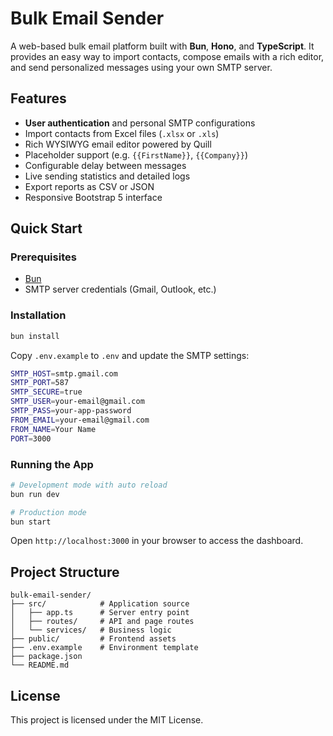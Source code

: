 # Bulk Email Sender

A web-based bulk email platform built with **Bun**, **Hono**, and **TypeScript**. It provides an easy way to import contacts, compose emails with a rich editor, and send personalized messages using your own SMTP server.

## Features

- **User authentication** and personal SMTP configurations
- Import contacts from Excel files (`.xlsx` or `.xls`)
- Rich WYSIWYG email editor powered by Quill
- Placeholder support (e.g. `{{FirstName}}`, `{{Company}}`)
- Configurable delay between messages
- Live sending statistics and detailed logs
- Export reports as CSV or JSON
- Responsive Bootstrap 5 interface

## Quick Start

### Prerequisites

- [Bun](https://bun.sh/)
- SMTP server credentials (Gmail, Outlook, etc.)

### Installation

```bash
bun install
```

Copy `.env.example` to `.env` and update the SMTP settings:

```bash
SMTP_HOST=smtp.gmail.com
SMTP_PORT=587
SMTP_SECURE=true
SMTP_USER=your-email@gmail.com
SMTP_PASS=your-app-password
FROM_EMAIL=your-email@gmail.com
FROM_NAME=Your Name
PORT=3000
```

### Running the App

```bash
# Development mode with auto reload
bun run dev

# Production mode
bun start
```

Open `http://localhost:3000` in your browser to access the dashboard.

## Project Structure

```
bulk-email-sender/
├── src/            # Application source
│   ├── app.ts      # Server entry point
│   ├── routes/     # API and page routes
│   └── services/   # Business logic
├── public/         # Frontend assets
├── .env.example    # Environment template
├── package.json
└── README.md
```

## License

This project is licensed under the MIT License.
